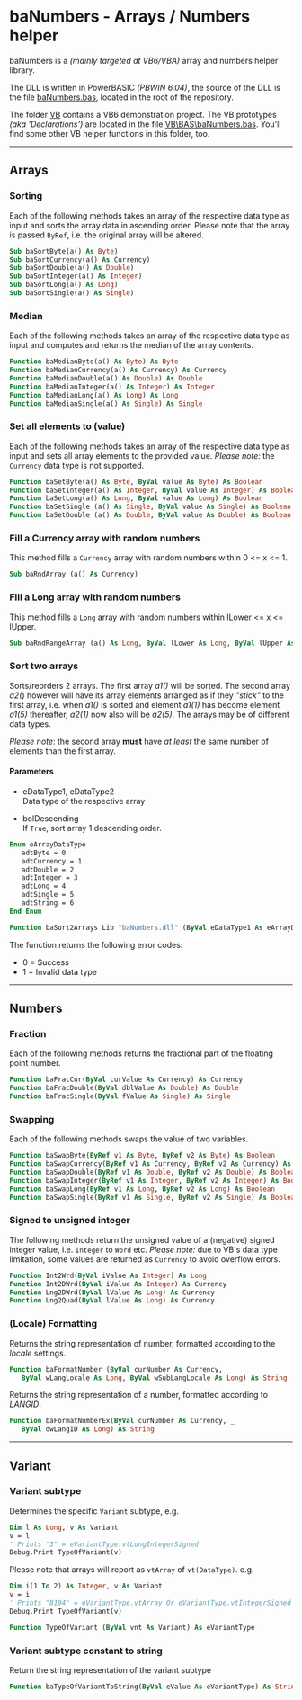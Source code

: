 # baNumbers - Arrays / Numbers helper

baNumbers is a _(mainly targeted at VB6/VBA)_ array and numbers helper library.

The DLL is written in PowerBASIC _(PBWIN 6.04)_, the source of the DLL is the file [baNumbers.bas](.\baNumbers.bas), located in the root of the repository.

The folder [VB](.\VB) contains a VB6 demonstration project. The VB prototypes _(aka 'Declarations')_ are located in the file [VB\BAS\baNumbers.bas](.\VB\BAS\baNumbers.bas). You'll find some other VB helper functions in this folder, too.

---

## Arrays

### Sorting

Each of the following methods takes an array of the respective data type as input and sorts the array data in ascending order. Please note that the array is passed ```ByRef```, i.e. the original array will be altered.

```vb
Sub baSortByte(a() As Byte)
Sub baSortCurrency(a() As Currency)
Sub baSortDouble(a() As Double)
Sub baSortInteger(a() As Integer)
Sub baSortLong(a() As Long)
Sub baSortSingle(a() As Single)
```

### Median

Each of the following methods takes an array of the respective data type as input and computes and returns the median of the array contents.

```vb
Function baMedianByte(a() As Byte) As Byte
Function baMedianCurrency(a() As Currency) As Currency
Function baMedianDouble(a() As Double) As Double
Function baMedianInteger(a() As Integer) As Integer
Function baMedianLong(a() As Long) As Long
Function baMedianSingle(a() As Single) As Single
```

### Set all elements to (value)

Each of the following methods takes an array of the respective data type as input and sets all array elements to the provided value. _Please note:_ the ```Currency``` data type is not supported.

```vb
Function baSetByte(a() As Byte, ByVal value As Byte) As Boolean
Function baSetInteger(a() As Integer, ByVal value As Integer) As Boolean
Function baSetLong(a() As Long, ByVal value As Long) As Boolean
Function baSetSingle (a() As Single, ByVal value As Single) As Boolean
Function baSetDouble (a() As Double, ByVal value As Double) As Boolean
```

### Fill a Currency array with random numbers

This method fills a ```Currency``` array with random numbers within 0 &lt;= x &lt;= 1.

```vb
Sub baRndArray (a() As Currency)
```

### Fill a Long array with random numbers

This method fills a ```Long``` array with random numbers within lLower &lt;= x &lt;= lUpper.

```vb
Sub baRndRangeArray (a() As Long, ByVal lLower As Long, ByVal lUpper As Long)
```

### Sort two arrays

Sorts/reorders 2 arrays. The first array _a1()_ will be sorted. The second array _a2(_) however will have its array elements arranged as if they _"stick"_ to the first array, i.e. when _a1()_ is sorted and element _a1(1)_ has become element _a1(5)_ thereafter, _a2(1)_ now also will be _a2(5)_. The arrays may be of different data types.

_Please note_: the second array **must** have _at least_ the same number of elements than the first array.

#### Parameters

- eDataType1, eDataType2  
Data type of the respective array

- bolDescending  
If ```True```, sort array 1 descending order.

```vb
Enum eArrayDataType
   adtByte = 0
   adtCurrency = 1
   adtDouble = 2
   adtInteger = 3
   adtLong = 4
   adtSingle = 5
   adtString = 6
End Enum
```

```vb
Function baSort2Arrays Lib "baNumbers.dll" (ByVal eDataType1 As eArrayDataType, eDataType2 As eArrayDataType, Optional ByVal bolDescending As Boolean = False) As Long
```

The function returns the following error codes:

- 0 = Success
- 1 = Invalid data type


---

## Numbers

### Fraction

Each of the following methods returns the fractional part of the floating point number.

```vb
Function baFracCur(ByVal curValue As Currency) As Currency
Function baFracDouble(ByVal dblValue As Double) As Double
Function baFracSingle(ByVal fValue As Single) As Single
```

### Swapping

Each of the following methods swaps the value of two variables.

```vb
Function baSwapByte(ByRef v1 As Byte, ByRef v2 As Byte) As Boolean
Function baSwapCurrency(ByRef v1 As Currency, ByRef v2 As Currency) As Boolean
Function baSwapDouble(ByRef v1 As Double, ByRef v2 As Double) As Boolean
Function baSwapInteger(ByRef v1 As Integer, ByRef v2 As Integer) As Boolean
Function baSwapLong(ByRef v1 As Long, ByRef v2 As Long) As Boolean
Function baSwapSingle(ByRef v1 As Single, ByRef v2 As Single) As Boolean
```

### Signed to unsigned integer

The following methods return the unsigned value of a (negative) signed integer value, i.e. ```Integer``` to ```Word``` etc.
_Please note:_ due to VB's data type limitation, some values are returned as ```Currency``` to avoid overflow errors.

```vb
Function Int2Wrd(ByVal iValue As Integer) As Long
Function Int2DWrd(ByVal iValue As Integer) As Currency
Function Lng2DWrd(ByVal lValue As Long) As Currency
Function Lng2Quad(ByVal lValue As Long) As Currency
```

### (Locale) Formatting

Returns the string representation of number, formatted according to the _locale_ settings.

```vb
Function baFormatNumber (ByVal curNumber As Currency, _
   ByVal wLangLocale As Long, ByVal wSubLangLocale As Long) As String
```

Returns the string representation of a number, formatted according to _LANGID_.

```vb
Function baFormatNumberEx(ByVal curNumber As Currency, _
   ByVal dwLangID As Long) As String
```

---

## Variant

### Variant subtype

Determines the specific ```Variant``` subtype, e.g.

```vb
Dim l As Long, v As Variant
v = l
' Prints "3" = eVariantType.vtLongIntegerSigned
Debug.Print TypeOfVariant(v)
```

Please note that arrays will report as ```vtArray``` of ```vt(DataType)```. e.g.

```vb
Dim i(1 To 2) As Integer, v As Variant
v = i
' Prints "8194" = eVariantType.vtArray Or eVariantType.vtIntegerSigned
Debug.Print TypeOfVariant(v)
```

```vb
Function TypeOfVariant (ByVal vnt As Variant) As eVariantType
```

### Variant subtype constant to string

Return the string representation of the variant subtype

```vb
Function baTypeOfVariantToString(ByVal eValue As eVariantType) As String
```
